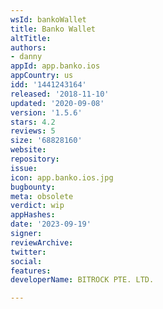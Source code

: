 ```yaml
---
wsId: bankoWallet
title: Banko Wallet
altTitle: 
authors:
- danny
appId: app.banko.ios
appCountry: us
idd: '1441243164'
released: '2018-11-10'
updated: '2020-09-08'
version: '1.5.6'
stars: 4.2
reviews: 5
size: '68828160'
website: 
repository: 
issue: 
icon: app.banko.ios.jpg
bugbounty: 
meta: obsolete
verdict: wip
appHashes: 
date: '2023-09-19'
signer: 
reviewArchive: 
twitter: 
social: 
features: 
developerName: BITROCK PTE. LTD.

---
```


